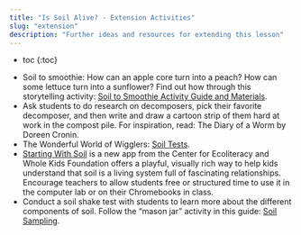 ```yaml
---
title: "Is Soil Alive? - Extension Activities"
slug: "extension"
description: "Further ideas and resources for extending this lesson"
---
```


* toc
{:toc}

- Soil to smoothie: How can an apple core turn into a peach? How can some lettuce turn into a sunflower? Find out how through this storytelling activity: [Soil to Smoothie Activity Guide and Materials](https://drive.google.com/file/d/0B3I7UqacGp3uSnlTT3RhMWo4UDg/view?usp=sharing).
- Ask students to do research on decomposers, pick their favorite decomposer, and then write and draw a cartoon strip of them hard at work in the compost pile. For inspiration, read: The Diary of a Worm by Doreen Cronin.
- The Wonderful World of Wigglers: [Soil Tests](https://drive.google.com/file/d/0B3I7UqacGp3uMm94QldJX05vZ28/view?usp=sharing).
- [Starting With Soil](https://www.ecoliteracy.org/download/starting-soil) is a new app from the Center for Ecoliteracy and Whole Kids Foundation offers a playful, visually rich way to help kids understand that soil is a living system full of fascinating relationships. Encourage teachers to allow students free or structured time to use it in the computer lab or on their Chromebooks in class.
- Conduct a soil shake test with students to learn more about the different components of soil. Follow the “mason jar” activity in this guide: [Soil Sampling](https://drive.google.com/file/d/0BwZU1NNjgHs3anZJc1F1SGR2YXM/view?usp=sharing).
